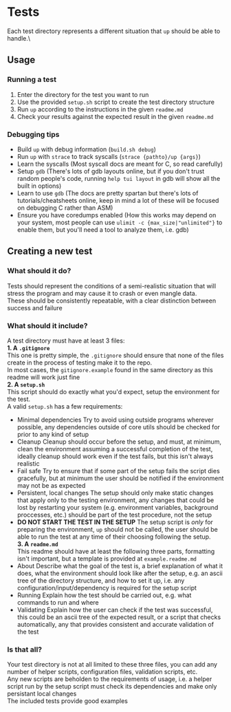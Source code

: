 # Tests
Each test directory represents a different situation that `up` should be able to handle.\
## Usage
### Running a test
 1. Enter the directory for the test you want to run
 2. Use the provided `setup.sh` script to create the test directory structure 
 3. Run `up` according to the instructions in the given `readme.md`
 4. Check your results against the expected result in the given `readme.md`
### Debugging tips
 - Build `up` with debug information (`build.sh debug`)
 - Run `up` with `strace` to track syscalls (`strace {pathto}/up {args}`)
 - Learn the syscalls (Most syscall docs are meant for C, so read carefully)
 - Setup `gdb` (There's lots of gdb layouts online, but if you don't trust random people's code, running `help tui layout` in gdb will show all the built in options)
 - Learn to use `gdb` (The docs are pretty spartan but there's lots of tutorials/cheatsheets online, keep in mind a lot of these will be focused on debugging C rather than ASM)
 - Ensure you have coredumps enabled (How this works may depend on your system, most people can use `ulimit -c {max_size|"unlimited"}` to enable them, but you'll need a tool to analyze them, i.e. gdb)
## Creating a new test
### What should it do?
Tests should represent the conditions of a semi-realistic situation that will stress the program and may cause it to crash or even mangle data. \
These should be consistently repeatable, with a clear distinction between success and failure
### What should it include?
A test directory must have at least 3 files:\
**1. A `.gitignore`**\
This one is pretty simple, the `.gitignore` should ensure that none of the files create in the process of testing make it to the repo.\
In most cases, the `gitignore.example` found in the same directory as this readme will work just fine\
**2. A `setup.sh`**\
This script should do exactly what you'd expect, setup the environment for the test.\
A valid `setup.sh` has a few requirements:
 - Minimal dependencies
Try to avoid using outside programs wherever possible, any dependencies outside of core utils should be checked for prior to any kind of setup
 - Cleanup
Cleanup should occur before the setup, and must, at minimum, clean the environment assuming a successful completion of the test, ideally cleanup should work even if the test fails, but this isn't always realistic
 - Fail safe
Try to ensure that if some part of the setup fails the script dies gracefully, but at minimum the user should be notified if the environment may not be as expected
 - Persistent, local changes
The setup should only make static changes that apply only to the testing environment, any changes that could be lost by restarting your system (e.g. environment variables, background proccesses, etc.) should be part of the test procedure, not the setup
 - **DO NOT START THE TEST IN THE SETUP**
The setup script is *only* for preparing the environment, `up` should not be called, the user should be able to run the test at any time of their choosing following the setup.\
**3. A `readme.md`**\
This readme should have at least the following three parts, formatting isn't important, but a template is provided at `example.readme.md`
 - About
Describe what the goal of the test is, a brief explanation of what it does, what the environment should look like after the setup, e.g. an ascii tree of the directory structure, and how to set it up, i.e. any configuration/input/dependency is required for the setup script
 - Running
Explain how the test should be carried out, e.g. what commands to run and where
 - Validating
Explain how the user can check if the test was successful, this could be an ascii tree of the expected result, or a script that checks automatically, any that provides consistent and accurate validation of the test
### Is that all?
Your test directory is not at all limited to these three files, you can add any number of helper scripts, configuration files, validation scripts, etc.\
Any new scripts are beholden to the requirements of usage, i.e. a helper script run by the setup script must check its dependencies and make only persistant local changes\
The included tests provide good examples
